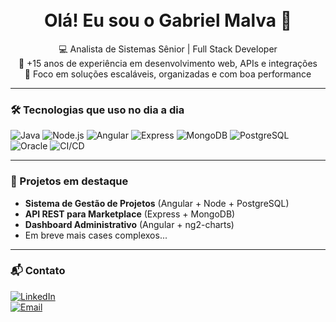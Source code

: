 <h1 align="center">
  <br />
  Olá! Eu sou o Gabriel Malva 👋
</h1>

<p align="center">
  💻 Analista de Sistemas Sênior | Full Stack Developer <br>
  🚀 +15 anos de experiência em desenvolvimento web, APIs e integrações <br>
  📍 Foco em soluções escaláveis, organizadas e com boa performance
</p>

---

### 🛠️ Tecnologias que uso no dia a dia
![Java](https://img.shields.io/badge/Java-ED8B00?style=for-the-badge&logo=java&logoColor=white)
![Node.js](https://img.shields.io/badge/Node.js-339933?style=for-the-badge&logo=nodedotjs&logoColor=white)
![Angular](https://img.shields.io/badge/Angular-DD0031?style=for-the-badge&logo=angular&logoColor=white)
![Express](https://img.shields.io/badge/Express.js-000000?style=for-the-badge&logo=express&logoColor=white)
![MongoDB](https://img.shields.io/badge/MongoDB-47A248?style=for-the-badge&logo=mongodb&logoColor=white)
![PostgreSQL](https://img.shields.io/badge/PostgreSQL-336791?style=for-the-badge&logo=postgresql&logoColor=white)
![Oracle](https://img.shields.io/badge/Oracle-F80000?style=for-the-badge&logo=oracle&logoColor=white)
![CI/CD](https://img.shields.io/badge/CI/CD-0052CC?style=for-the-badge&logo=githubactions&logoColor=white)

---

### 📂 Projetos em destaque
- **Sistema de Gestão de Projetos** (Angular + Node + PostgreSQL)
- **API REST para Marketplace** (Express + MongoDB)
- **Dashboard Administrativo** (Angular + ng2-charts)
- Em breve mais cases complexos...

---

### 📬 Contato
[![LinkedIn](https://img.shields.io/badge/-LinkedIn-blue?style=flat-square&logo=Linkedin&logoColor=white&link=https://www.linkedin.com/in/gabriel-malva)](https://www.linkedin.com/in/gabriel-malva)  
[![Email](https://img.shields.io/badge/-Email-red?style=flat-square&logo=Gmail&logoColor=white&link=mailto:gabrielrossiom@gmail.com)](mailto:gabrielrossiom@gmail.com)
